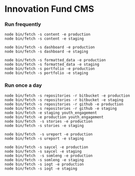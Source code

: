 # Innovation Fund CMS

### Run frequently
    node bin/fetch -s content -e production
    node bin/fetch -s content -e staging

    node bin/fetch -s dashboard -e production
    node bin/fetch -s dashboard -e staging

    node bin/fetch -s formatted_data -e production
    node bin/fetch -s formatted_data -e staging
    node bin/fetch -s portfolio -e production
    node bin/fetch -s portfolio -e staging

### Run once a day
    node bin/fetch -s repositories -r bitbucket -e production
    node bin/fetch -s repositories -r bitbucket -e staging
    node bin/fetch -s repositories -r github -e production
    node bin/fetch -s repositories -r github -e staging
    node bin/fetch -e staging youth_engagement
    node bin/fetch -e production youth_engagement
    node bin/fetch  -s stories -e production
    node bin/fetch -s stories -e staging

    node bin/fetch  -s ureport -e production
    node bin/fetch -s ureport -e staging

    node bin/fetch -s saycel -e production
    node bin/fetch -s saycel -e staging
    node bin/fetch  -s somleng -e production
    node bin/fetch -s somleng -e staging
    node bin/fetch -s iogt -e production
    node bin/fetch -s iogt -e staging
